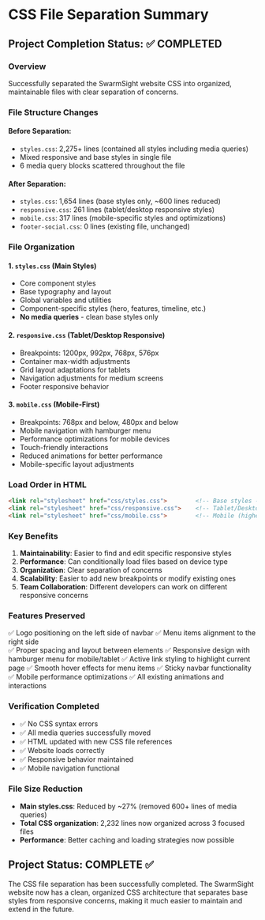 # CSS File Separation Summary

## Project Completion Status: ✅ COMPLETED

### Overview
Successfully separated the SwarmSight website CSS into organized, maintainable files with clear separation of concerns.

### File Structure Changes

#### Before Separation:
- `styles.css`: 2,275+ lines (contained all styles including media queries)
- Mixed responsive and base styles in single file
- 6 media query blocks scattered throughout the file

#### After Separation:
- `styles.css`: 1,654 lines (base styles only, ~600 lines reduced)
- `responsive.css`: 261 lines (tablet/desktop responsive styles)
- `mobile.css`: 317 lines (mobile-specific styles and optimizations)
- `footer-social.css`: 0 lines (existing file, unchanged)

### File Organization

#### 1. `styles.css` (Main Styles)
- Core component styles
- Base typography and layout
- Global variables and utilities
- Component-specific styles (hero, features, timeline, etc.)
- **No media queries** - clean base styles only

#### 2. `responsive.css` (Tablet/Desktop Responsive)
- Breakpoints: 1200px, 992px, 768px, 576px
- Container max-width adjustments
- Grid layout adaptations for tablets
- Navigation adjustments for medium screens
- Footer responsive behavior

#### 3. `mobile.css` (Mobile-First)
- Breakpoints: 768px and below, 480px and below
- Mobile navigation with hamburger menu
- Performance optimizations for mobile devices
- Touch-friendly interactions
- Reduced animations for better performance
- Mobile-specific layout adjustments

### Load Order in HTML
```html
<link rel="stylesheet" href="css/styles.css">        <!-- Base styles -->
<link rel="stylesheet" href="css/responsive.css">    <!-- Tablet/Desktop -->
<link rel="stylesheet" href="css/mobile.css">        <!-- Mobile (highest priority) -->
```

### Key Benefits

1. **Maintainability**: Easier to find and edit specific responsive styles
2. **Performance**: Can conditionally load files based on device type
3. **Organization**: Clear separation of concerns
4. **Scalability**: Easier to add new breakpoints or modify existing ones
5. **Team Collaboration**: Different developers can work on different responsive concerns

### Features Preserved

✅ Logo positioning on the left side of navbar
✅ Menu items alignment to the right side  
✅ Proper spacing and layout between elements
✅ Responsive design with hamburger menu for mobile/tablet
✅ Active link styling to highlight current page
✅ Smooth hover effects for menu items
✅ Sticky navbar functionality
✅ Mobile performance optimizations
✅ All existing animations and interactions

### Verification Completed

- ✅ No CSS syntax errors
- ✅ All media queries successfully moved
- ✅ HTML updated with new CSS file references
- ✅ Website loads correctly
- ✅ Responsive behavior maintained
- ✅ Mobile navigation functional

### File Size Reduction
- **Main styles.css**: Reduced by ~27% (removed 600+ lines of media queries)
- **Total CSS organization**: 2,232 lines now organized across 3 focused files
- **Performance**: Better caching and loading strategies now possible

## Project Status: COMPLETE ✅

The CSS file separation has been successfully completed. The SwarmSight website now has a clean, organized CSS architecture that separates base styles from responsive concerns, making it much easier to maintain and extend in the future.
